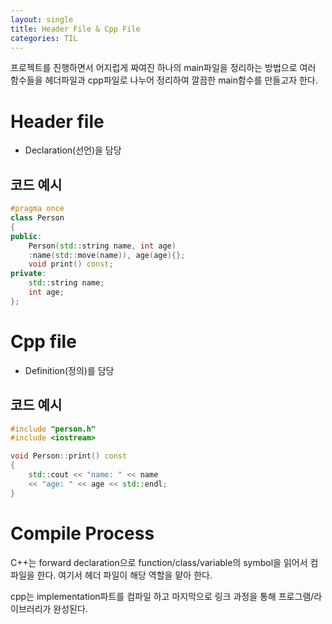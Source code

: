 ```yaml
---
layout: single
title: Header File & Cpp File
categories: TIL
---
```


프로젝트를 진행하면서 어지럽게 짜여진 하나의 main파일을 정리하는 방법으로 여러 함수들을 헤더파일과 cpp파일로 나누어 정리하여 깔끔한 main함수를 만들고자 한다.

# Header file
* Declaration(선언)을 담당

## 코드 예시

```cpp
#pragma once
class Person
{
public:
    Person(std::string name, int age)
    :name(std::move(name)), age(age){};
    void print() const;
private:
    std::string name;
    int age;
};
```

# Cpp file
* Definition(정의)를 담당

## 코드 예시

```cpp
#include "person.h"
#include <iostream>

void Person::print() const
{
    std::cout << "name: " << name
    << "age: " << age << std::endl;
}
```

# Compile Process
C++는 forward declaration으로 function/class/variable의 symbol을 읽어서 컴파일을 한다. 여기서 헤더 파일이 해당 역할을 맡아 한다.<br>

cpp는 implementation파트를 컴파일 하고 마지막으로 링크 과정을 통해 프로그램/라이브러리가 완성된다.